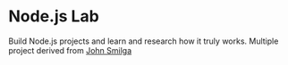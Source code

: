 # Node.js Lab

Build Node.js projects and learn and research how it truly works. Multiple project derived from [John Smilga](https://www.johnsmilga.com/projects/)
